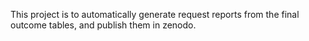 This project is to automatically generate request reports from the final outcome tables, and publish them in zenodo.
